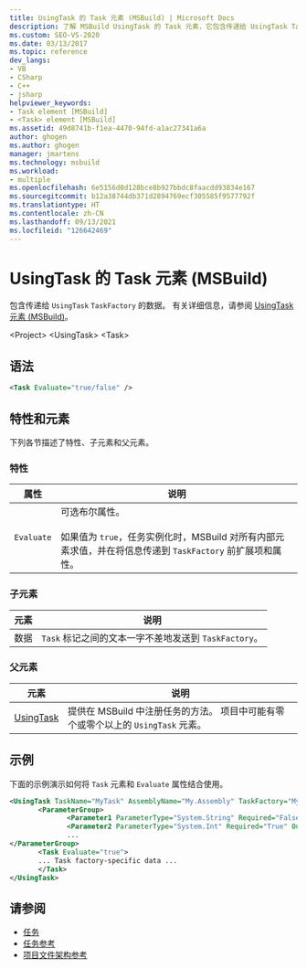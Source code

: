 ```yaml
---
title: UsingTask 的 Task 元素 (MSBuild) | Microsoft Docs
description: 了解 MSBuild UsingTask 的 Task 元素，它包含传递给 UsingTask TaskFactory 的数据。
ms.custom: SEO-VS-2020
ms.date: 03/13/2017
ms.topic: reference
dev_langs:
- VB
- CSharp
- C++
- jsharp
helpviewer_keywords:
- Task element [MSBuild]
- <Task> element [MSBuild]
ms.assetid: 49d8741b-f1ea-4470-94fd-a1ac27341a6a
author: ghogen
ms.author: ghogen
manager: jmartens
ms.technology: msbuild
ms.workload:
- multiple
ms.openlocfilehash: 6e5156d0d128bce8b927bbdc8faacdd93834e167
ms.sourcegitcommit: b12a38744db371d2894769ecf305585f9577792f
ms.translationtype: HT
ms.contentlocale: zh-CN
ms.lasthandoff: 09/13/2021
ms.locfileid: "126642469"
---
```

# <a name="task-element-of-usingtask-msbuild"></a>UsingTask 的 Task 元素 (MSBuild)

包含传递给 `UsingTask` `TaskFactory` 的数据。 有关详细信息，请参阅 [UsingTask 元素 (MSBuild)](../msbuild/usingtask-element-msbuild.md)。

 \<Project> \<UsingTask>
 \<Task>

## <a name="syntax"></a>语法

```xml
<Task Evaluate="true/false" />
```

## <a name="attributes-and-elements"></a>特性和元素

 下列各节描述了特性、子元素和父元素。

### <a name="attributes"></a>特性

|属性|说明|
|---------------|-----------------|
|`Evaluate`|可选布尔属性。<br /><br /> 如果值为 `true`，任务实例化时，MSBuild 对所有内部元素求值，并在将信息传递到 `TaskFactory` 前扩展项和属性。|

### <a name="child-elements"></a>子元素

|元素|说明|
|-------------|-----------------|
|数据|`Task` 标记之间的文本一字不差地发送到 `TaskFactory`。|

### <a name="parent-elements"></a>父元素

| 元素 | 说明 |
| - | - |
| [UsingTask](../msbuild/usingtask-element-msbuild.md) | 提供在 MSBuild 中注册任务的方法。 项目中可能有零个或零个以上的 `UsingTask` 元素。 |

## <a name="example"></a>示例

 下面的示例演示如何将 `Task` 元素和 `Evaluate` 属性结合使用。

```xml
<UsingTask TaskName="MyTask" AssemblyName="My.Assembly" TaskFactory="MyTaskFactory">
       <ParameterGroup>
              <Parameter1 ParameterType="System.String" Required="False" Output="False"/>
              <Parameter2 ParameterType="System.Int" Required="True" Output="False"/>
              ...
</ParameterGroup>
       <Task Evaluate="true">
       ... Task factory-specific data ...
       </Task>
</UsingTask>
```

## <a name="see-also"></a>请参阅

- [任务](../msbuild/msbuild-tasks.md)
- [任务参考](../msbuild/msbuild-task-reference.md)
- [项目文件架构参考](../msbuild/msbuild-project-file-schema-reference.md)
